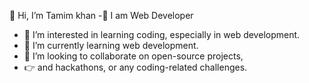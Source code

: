 
👋 Hi, I’m Tamim khan
-👑 I am Web Developer
- 👀 I’m interested in learning coding, especially in web development.
- 🌱 I’m currently learning web development.
- 💞️ I’m looking to collaborate on open-source projects,
- 👉 and hackathons, or any coding-related challenges.
<!---
tamimkhan840/tamimkhan840 is a ✨ special ✨ repository because its `README.md` (this file) appears on your GitHub profile.
You can click the Preview link to take a look at your changes.

--->
